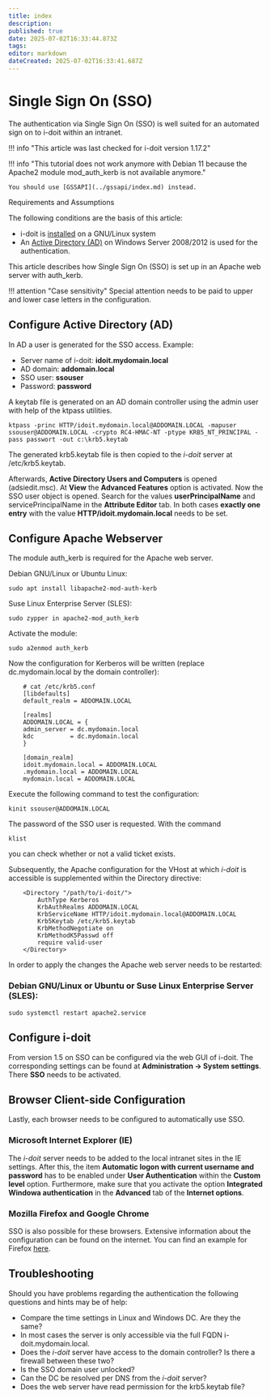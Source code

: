 ```yaml
---
title: index
description: 
published: true
date: 2025-07-02T16:33:44.873Z
tags: 
editor: markdown
dateCreated: 2025-07-02T16:33:41.687Z
---
```


# Single Sign On (SSO)

The authentication via Single Sign On (SSO) is well suited for an automated sign on to i-doit within an intranet.

!!! info "This article was last checked for i-doit version 1.17.2"

!!! info "This tutorial does not work anymore with Debian 11 because the Apache2 module mod_auth_kerb is not available anymore."

    You should use [GSSAPI](../gssapi/index.md) instead.

Requirements and Assumptions

The following conditions are the basis of this article:

*   i-doit is [installed](../../../installation/manual-installation/setup.md) on a GNU/Linux system
*   An [Active Directory (AD)](../../ldap-directory/index.md) on Windows Server 2008/2012 is used for the authentication.

This article describes how Single Sign On (SSO) is set up in an Apache web server with auth_kerb.

!!! attention "Case sensitivity"
    Special attention needs to be paid to upper and lower case letters in the configuration.

Configure Active Directory (AD)
-------------------------------

In AD a user is generated for the SSO access. Example:

*   Server name of i-doit: **idoit.mydomain.local**
*   AD domain: **addomain.local**
*   SSO user: **ssouser**
*   Password: **password**

A keytab file is generated on an AD domain controller using the admin user with help of the ktpass utilities.

```shell
ktpass -princ HTTP/idoit.mydomain.local@ADDOMAIN.LOCAL -mapuser ssouser@ADDOMAIN.LOCAL -crypto RC4-HMAC-NT -ptype KRB5_NT_PRINCIPAL -pass passwort -out c:\krb5.keytab
```

The generated krb5.keytab file is then copied to the _i-doit_ server at /etc/krb5.keytab.

Afterwards, **Active Directory Users and Computers** is opened (adsiedit.msc). At **View** the **Advanced Features** option is activated. Now the SSO user object is opened. Search for the values **userPrincipalName** and servicePrincipalName in the **Attribute Editor** tab. In both cases **exactly one entry** with the value **HTTP/idoit.mydomain.local** needs to be set.

Configure Apache Webserver
--------------------------

The module auth_kerb is required for the Apache web server.

Debian GNU/Linux or Ubuntu Linux:

```shell
sudo apt install libapache2-mod-auth-kerb
```

Suse Linux Enterprise Server (SLES):

```shell
sudo zypper in apache2-mod_auth_kerb
```

Activate the module:

```shell
sudo a2enmod auth_kerb
```

Now the configuration for Kerberos will be written (replace dc.mydomain.local by the domain controller):

```shell
    # cat /etc/krb5.conf
    [libdefaults]
    default_realm = ADDOMAIN.LOCAL

    [realms]
    ADDOMAIN.LOCAL = {
    admin_server = dc.mydomain.local
    kdc          = dc.mydomain.local
    }

    [domain_realm]
    idoit.mydomain.local = ADDOMAIN.LOCAL
    .mydomain.local = ADDOMAIN.LOCAL
    mydomain.local = ADDOMAIN.LOCAL
```

Execute the following command to test the configuration:

```shell
kinit ssouser@ADDOMAIN.LOCAL
```

The password of the SSO user is requested. With the command

```shell
klist
```
you can check whether or not a valid ticket exists.

Subsequently, the Apache configuration for the VHost at which _i-doit_ is accessible is supplemented within the Directory directive:

```shell
    <Directory "/path/to/i-doit/">
        AuthType Kerberos
        KrbAuthRealms ADDOMAIN.LOCAL
        KrbServiceName HTTP/idoit.mydomain.local@ADDOMAIN.LOCAL
        Krb5Keytab /etc/krb5.keytab
        KrbMethodNegotiate on
        KrbMethodK5Passwd off
        require valid-user
    </Directory>
```

In order to apply the changes the Apache web server needs to be restarted:

### Debian GNU/Linux or Ubuntu or Suse Linux Enterprise Server (SLES):

```shell
sudo systemctl restart apache2.service
```

Configure i-doit
----------------

From version 1.5 on SSO can be configured via the web GUI of i-doit. The corresponding settings can be found at **Administration → System settings**. There **SSO** needs to be activated.

Browser Client-side Configuration
---------------------------------

Lastly, each browser needs to be configured to automatically use SSO.

### Microsoft Internet Explorer (IE)

The _i-doit_ server needs to be added to the local intranet sites in the IE settings. After this, the item **Automatic logon with current username and password** has to be enabled under **User Authentication** within the **Custom level** option. Furthermore, make sure that you activate the option **Integrated Windowa authentication** in the **Advanced** tab of the **Internet options**.

### Mozilla Firefox and Google Chrome

SSO is also possible for these browsers. Extensive information about the configuration can be found on the internet. You can find an example for Firefox [here](https://superuser.com/questions/664656/how-to-configure-firefox-for-ntlm-sso-single-sign-on).

Troubleshooting
---------------

Should you have problems regarding the authentication the following questions and hints may be of help:

*   Compare the time settings in Linux and Windows DC. Are they the same?
*   In most cases the server is only accessible via the full FQDN i-doit.mydomain.local.
*   Does the _i-doit_ server have access to the domain controller? Is there a firewall between these two?
*   Is the SSO domain user unlocked?
*   Can the DC be resolved per DNS from the _i-doit_ server?
*   Does the web server have read permission for the krb5.keytab file?
